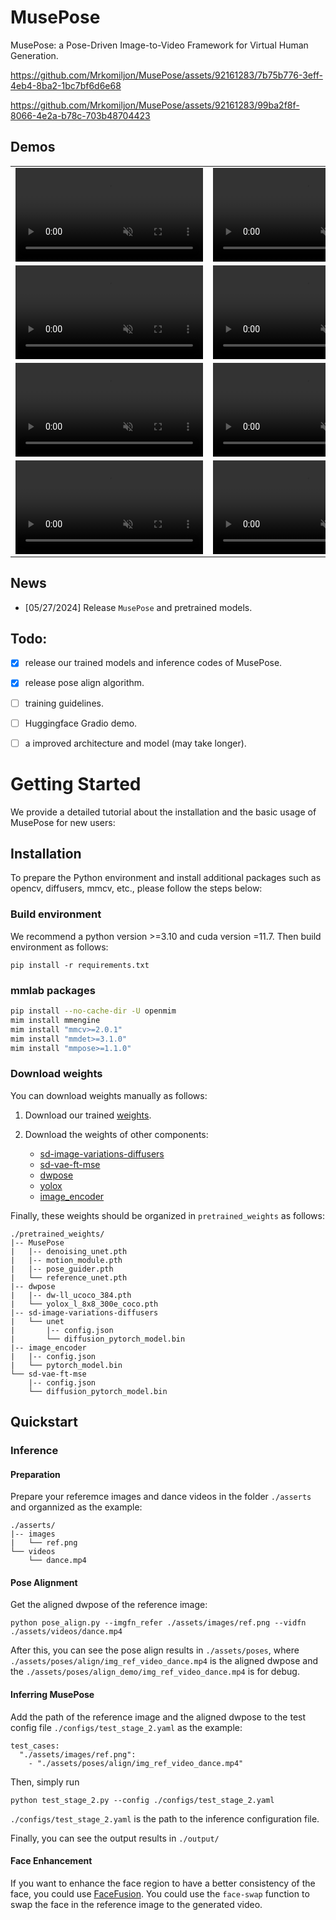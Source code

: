# MusePose

MusePose: a Pose-Driven Image-to-Video Framework for Virtual Human Generation. 


https://github.com/Mrkomiljon/MusePose/assets/92161283/7b75b776-3eff-4eb4-8ba2-1bc7bf6d6e68



https://github.com/Mrkomiljon/MusePose/assets/92161283/99ba2f8f-8066-4e2a-b78c-703b48704423



## Demos
<table class="center">
  
<tr>
    <td width=50% style="border: none">
        <video controls autoplay loop src="https://github.com/Mrkomiljon/MusePose/assets/92161283/7b75b776-3eff-4eb4-8ba2-1bc7bf6d6e68" muted="false"></video>
    </td>
    <td width=50% style="border: none">
        <video controls autoplay loop src="https://github.com/TMElyralab/MusePose/assets/47803475/6667c9ae-8417-49a1-bbbb-fe1695404c23" muted="false"></video>
    </td>
</tr>

<tr>
    <td width=50% style="border: none">
        <video controls autoplay loop src="https://github.com/TMElyralab/MusePose/assets/47803475/7f7a3aaf-2720-4b50-8bca-3257acce4733" muted="false"></video>
    </td>
    <td width=50% style="border: none">
        <video controls autoplay loop src="https://github.com/TMElyralab/MusePose/assets/47803475/c56f7e9c-d94d-494e-88e6-62a4a3c1e016" muted="false"></video>
    </td>
</tr>


<tr>
    <td width=50% style="border: none">
        <video controls autoplay loop src="https://github.com/TMElyralab/MusePose/assets/47803475/00a9faec-2453-4834-ad1f-44eb0ec8247d" muted="false"></video>
    </td>
    <td width=50% style="border: none">
        <video controls autoplay loop src="https://github.com/TMElyralab/MusePose/assets/47803475/41ad26b3-d477-4975-bf29-73a3c9ed0380" muted="false"></video>
    </td>
</tr>

<tr>
    <td width=50% style="border: none">
        <video controls autoplay loop src="https://github.com/TMElyralab/MusePose/assets/47803475/2bbebf98-6805-4f1b-b769-537f69cc0e4b" muted="false"></video>
    </td>
    <td width=50% style="border: none">
        <video controls autoplay loop src="https://github.com/TMElyralab/MusePose/assets/47803475/1b2b97d0-0ae9-49a6-83ba-b3024ae64f08" muted="false"></video>
    </td>
</tr>

</table>


## News
- [05/27/2024] Release `MusePose` and pretrained models.


## Todo:
- [x] release our trained models and inference codes of MusePose.
- [x] release pose align algorithm.
- [ ] training guidelines.
- [ ] Huggingface Gradio demo.
- [ ] a improved architecture and model (may take longer).


# Getting Started
We provide a detailed tutorial about the installation and the basic usage of MusePose for new users:

## Installation
To prepare the Python environment and install additional packages such as opencv, diffusers, mmcv, etc., please follow the steps below:

### Build environment

We recommend a python version >=3.10 and cuda version =11.7. Then build environment as follows:

```shell
pip install -r requirements.txt
```

### mmlab packages
```bash
pip install --no-cache-dir -U openmim 
mim install mmengine 
mim install "mmcv>=2.0.1" 
mim install "mmdet>=3.1.0" 
mim install "mmpose>=1.1.0" 
```


### Download weights
You can download weights manually as follows:

1. Download our trained [weights](https://huggingface.co/TMElyralab/MusePose).

2. Download the weights of other components:
   - [sd-image-variations-diffusers](https://huggingface.co/lambdalabs/sd-image-variations-diffusers/tree/main/unet)
   - [sd-vae-ft-mse](https://huggingface.co/stabilityai/sd-vae-ft-mse)
   - [dwpose](https://huggingface.co/yzd-v/DWPose/tree/main)
   - [yolox](https://download.openmmlab.com/mmdetection/v2.0/yolox/yolox_l_8x8_300e_coco/yolox_l_8x8_300e_coco_20211126_140236-d3bd2b23.pth)
   - [image_encoder](https://huggingface.co/lambdalabs/sd-image-variations-diffusers/tree/main/image_encoder)

Finally, these weights should be organized in `pretrained_weights` as follows:
```
./pretrained_weights/
|-- MusePose
|   |-- denoising_unet.pth
|   |-- motion_module.pth
|   |-- pose_guider.pth
|   └── reference_unet.pth
|-- dwpose
|   |-- dw-ll_ucoco_384.pth
|   └── yolox_l_8x8_300e_coco.pth
|-- sd-image-variations-diffusers
|   └── unet
|       |-- config.json
|       └── diffusion_pytorch_model.bin
|-- image_encoder
|   |-- config.json
|   └── pytorch_model.bin
└── sd-vae-ft-mse
    |-- config.json
    └── diffusion_pytorch_model.bin

```
## Quickstart
### Inference
#### Preparation
Prepare your referemce images and dance videos in the folder ```./asserts``` and organnized as the example: 
```
./asserts/
|-- images
|   └── ref.png
└── videos
    └── dance.mp4
```

#### Pose Alignment
Get the aligned dwpose of the reference image:
```
python pose_align.py --imgfn_refer ./assets/images/ref.png --vidfn ./assets/videos/dance.mp4
```
After this, you can see the pose align results in ```./assets/poses```, where ```./assets/poses/align/img_ref_video_dance.mp4``` is the aligned dwpose and the ```./assets/poses/align_demo/img_ref_video_dance.mp4``` is for debug.

#### Inferring MusePose
Add the path of the reference image and the aligned dwpose to the test config file ```./configs/test_stage_2.yaml``` as the example:
```
test_cases:
  "./assets/images/ref.png":
    - "./assets/poses/align/img_ref_video_dance.mp4"
```

Then, simply run
```
python test_stage_2.py --config ./configs/test_stage_2.yaml
```
```./configs/test_stage_2.yaml``` is the path to the inference configuration file.

Finally, you can see the output results in ```./output/```

#### Face Enhancement

If you want to enhance the face region to have a better consistency of the face, you could use [FaceFusion](https://github.com/facefusion/facefusion). You could use the `face-swap` function to swap the face in the reference image to the generated video.

